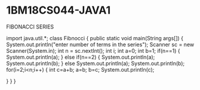 # 1BM18CS044-JAVA1
FIBONACCI SERIES

import java.util.*;
class Fibnocci
{
public static void main(String args[])
{
System.out.println("enter number of terms in the series");
Scanner sc = new Scanner(System.in);
int n = sc.nextInt();
int i;
int a=0;
int b=1;
if(n==1)
{
System.out.println(a);
}
else
if(n==2)
{
System.out.println(a);
System.out.println(b);
}
else
System.out.println(a);
System.out.println(b);
for(i=2;i<n;i++)
{
int c=a+b;
a=b;
b=c;
System.out.println(c);

}
}
}
